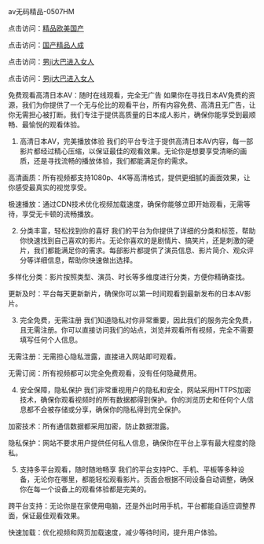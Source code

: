 
av无码精品-0507HM


点击访问：<a href="https://bered.pages.dev/">精品欧美国产</a>

点击访问：<a href="https://rtj-3zo.pages.dev/">国产精品人成</a>

点击访问：<a href="https://vassv.pages.dev/">男ji大巴进入女人</a>

点击访问：<a href="https://https://vassv.pages.dev/">男ji大巴进入女人</a>

免费观看高清日本AV：随时在线观看，完全无广告
如果你在寻找日本AV免费的资源，我们为你提供了一个无与伦比的观看平台，所有内容免费、高清且无广告，让你无需担心被打断。我们专注于提供高质量的日本成人影片，确保你能享受到最顺畅、最愉悦的观看体验。

1. 高清日本AV，完美播放体验
我们的平台专注于提供高清日本AV内容，每一部影片都经过精心压缩，以保证最佳的观看效果。无论你是想要享受清晰的画质，还是寻找流畅的播放体验，我们都能满足你的需求。

高清画质：所有视频都支持1080p、4K等高清格式，提供更细腻的画面效果，让你感受最真实的视觉享受。

极速播放：通过CDN技术优化视频加载速度，确保你能够立即开始观看，无需等待，享受无卡顿的流畅播放。

2. 分类丰富，轻松找到你的喜好
我们的平台为你提供了详细的分类和标签，帮助你快速找到自己喜欢的影片。无论你喜欢的是剧情片、搞笑片，还是刺激的硬片，我们都能满足你的需求。每部影片都提供了演员信息、影片简介、观众评分等详细信息，帮助你快速做出选择。

多样化分类：影片按照类型、演员、时长等多维度进行分类，方便你精确查找。

更新及时：平台每天更新新片，确保你可以第一时间观看到最新发布的日本AV影片。

3. 完全免费，无需注册
我们知道隐私对你非常重要，因此我们的服务完全免费，且无需注册。你可以直接访问我们的站点，浏览并观看所有视频，完全不需要填写任何个人信息。

无需注册：无需担心隐私泄露，直接进入网站即可观看。

无需订阅：所有视频都可以完全免费观看，没有任何隐藏费用。

4. 安全保障，隐私保护
我们非常重视用户的隐私和安全，网站采用HTTPS加密技术，确保你观看视频时的所有数据都得到保护。你的浏览历史和任何个人信息都不会被存储或分享，确保你的隐私得到完全保护。

加密技术：所有通信数据都采用加密，防止数据泄露。

隐私保护：网站不要求用户提供任何私人信息，确保你在平台上享有最大程度的隐私。

5. 支持多平台观看，随时随地畅享
我们的平台支持PC、手机、平板等多种设备，无论你在哪里，都能轻松观看影片。页面会根据不同设备自动调整，确保你在每一个设备上的观看体验都是完美的。

跨平台支持：无论你是在家使用电脑，还是外出时用手机，平台都能自适应调整界面，保证最佳观看效果。

快速加载：优化视频和网页加载速度，减少等待时间，提升用户体验。




<span style="display:none;">[Canonical link](）</span>
